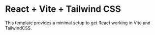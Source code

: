 # React + Vite + Tailwind CSS

This template provides a minimal setup to get React working in Vite and TailwindCSS.
